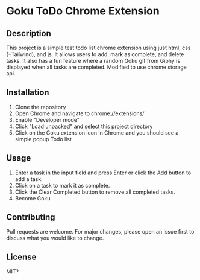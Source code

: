# Goku ToDo Chrome Extension

## Description

This project is a simple test todo list chrome extension using just html, css (+Tailwind), and js. It allows users to add, mark as complete, and delete tasks. It also has a fun feature where a random Goku gif from Giphy is displayed when all tasks are completed. Modified to use chrome storage api.

## Installation

1. Clone the repository
2. Open Chrome and navigate to chrome://extensions/
3. Enable "Developer mode"
4. Click "Load unpacked" and select this project directory
5. Click on the Goku extension icon in Chrome and you should see a simple popup Todo list

## Usage

1. Enter a task in the input field and press Enter or click the Add button to add a task.
2. Click on a task to mark it as complete.
3. Click the Clear Completed button to remove all completed tasks.
4. Become Goku

## Contributing

Pull requests are welcome. For major changes, please open an issue first to discuss what you would like to change.

## License

MIT?
